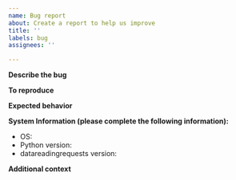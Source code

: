 ```yaml
---
name: Bug report
about: Create a report to help us improve
title: ''
labels: bug
assignees: ''

---
```


**Describe the bug**
<!--- A short description of the bug. -->

**To reproduce**
<!--- Steps to reproduce the bug. -->

**Expected behavior**
<!--- What you expected to happen. -->

**System Information (please complete the following information):**
 - OS: 
 - Python version: 
 - datareadingrequests version: 

**Additional context**
<!--- Add any other context about the problem here. -->
